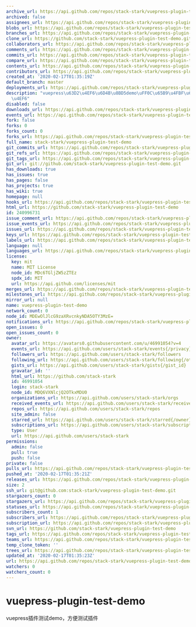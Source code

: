 ```yaml
---
archive_url: https://api.github.com/repos/stack-stark/vuepress-plugin-test-demo/{archive_format}{/ref}
archived: false
assignees_url: https://api.github.com/repos/stack-stark/vuepress-plugin-test-demo/assignees{/user}
blobs_url: https://api.github.com/repos/stack-stark/vuepress-plugin-test-demo/git/blobs{/sha}
branches_url: https://api.github.com/repos/stack-stark/vuepress-plugin-test-demo/branches{/branch}
clone_url: https://github.com/stack-stark/vuepress-plugin-test-demo.git
collaborators_url: https://api.github.com/repos/stack-stark/vuepress-plugin-test-demo/collaborators{/collaborator}
comments_url: https://api.github.com/repos/stack-stark/vuepress-plugin-test-demo/comments{/number}
commits_url: https://api.github.com/repos/stack-stark/vuepress-plugin-test-demo/commits{/sha}
compare_url: https://api.github.com/repos/stack-stark/vuepress-plugin-test-demo/compare/{base}...{head}
contents_url: https://api.github.com/repos/stack-stark/vuepress-plugin-test-demo/contents/{+path}
contributors_url: https://api.github.com/repos/stack-stark/vuepress-plugin-test-demo/contributors
created_at: '2020-02-17T01:35:19Z'
default_branch: master
deployments_url: https://api.github.com/repos/stack-stark/vuepress-plugin-test-demo/deployments
description: "vuepress\u63D2\u4EF6\u6D4B\u8BD5demo\uFF0C\u65B9\u4FBF\u6D4B\u8BD5\u63D2\
  \u4EF6"
disabled: false
downloads_url: https://api.github.com/repos/stack-stark/vuepress-plugin-test-demo/downloads
events_url: https://api.github.com/repos/stack-stark/vuepress-plugin-test-demo/events
fork: false
forks: 0
forks_count: 0
forks_url: https://api.github.com/repos/stack-stark/vuepress-plugin-test-demo/forks
full_name: stack-stark/vuepress-plugin-test-demo
git_commits_url: https://api.github.com/repos/stack-stark/vuepress-plugin-test-demo/git/commits{/sha}
git_refs_url: https://api.github.com/repos/stack-stark/vuepress-plugin-test-demo/git/refs{/sha}
git_tags_url: https://api.github.com/repos/stack-stark/vuepress-plugin-test-demo/git/tags{/sha}
git_url: git://github.com/stack-stark/vuepress-plugin-test-demo.git
has_downloads: true
has_issues: true
has_pages: false
has_projects: true
has_wiki: true
homepage: null
hooks_url: https://api.github.com/repos/stack-stark/vuepress-plugin-test-demo/hooks
html_url: https://github.com/stack-stark/vuepress-plugin-test-demo
id: 240996731
issue_comment_url: https://api.github.com/repos/stack-stark/vuepress-plugin-test-demo/issues/comments{/number}
issue_events_url: https://api.github.com/repos/stack-stark/vuepress-plugin-test-demo/issues/events{/number}
issues_url: https://api.github.com/repos/stack-stark/vuepress-plugin-test-demo/issues{/number}
keys_url: https://api.github.com/repos/stack-stark/vuepress-plugin-test-demo/keys{/key_id}
labels_url: https://api.github.com/repos/stack-stark/vuepress-plugin-test-demo/labels{/name}
language: null
languages_url: https://api.github.com/repos/stack-stark/vuepress-plugin-test-demo/languages
license:
  key: mit
  name: MIT License
  node_id: MDc6TGljZW5zZTEz
  spdx_id: MIT
  url: https://api.github.com/licenses/mit
merges_url: https://api.github.com/repos/stack-stark/vuepress-plugin-test-demo/merges
milestones_url: https://api.github.com/repos/stack-stark/vuepress-plugin-test-demo/milestones{/number}
mirror_url: null
name: vuepress-plugin-test-demo
network_count: 0
node_id: MDEwOlJlcG9zaXRvcnkyNDA5OTY3MzE=
notifications_url: https://api.github.com/repos/stack-stark/vuepress-plugin-test-demo/notifications{?since,all,participating}
open_issues: 0
open_issues_count: 0
owner:
  avatar_url: https://avatars0.githubusercontent.com/u/46991054?v=4
  events_url: https://api.github.com/users/stack-stark/events{/privacy}
  followers_url: https://api.github.com/users/stack-stark/followers
  following_url: https://api.github.com/users/stack-stark/following{/other_user}
  gists_url: https://api.github.com/users/stack-stark/gists{/gist_id}
  gravatar_id: ''
  html_url: https://github.com/stack-stark
  id: 46991054
  login: stack-stark
  node_id: MDQ6VXNlcjQ2OTkxMDU0
  organizations_url: https://api.github.com/users/stack-stark/orgs
  received_events_url: https://api.github.com/users/stack-stark/received_events
  repos_url: https://api.github.com/users/stack-stark/repos
  site_admin: false
  starred_url: https://api.github.com/users/stack-stark/starred{/owner}{/repo}
  subscriptions_url: https://api.github.com/users/stack-stark/subscriptions
  type: User
  url: https://api.github.com/users/stack-stark
permissions:
  admin: false
  pull: true
  push: false
private: false
pulls_url: https://api.github.com/repos/stack-stark/vuepress-plugin-test-demo/pulls{/number}
pushed_at: '2020-02-17T01:35:21Z'
releases_url: https://api.github.com/repos/stack-stark/vuepress-plugin-test-demo/releases{/id}
size: 2
ssh_url: git@github.com:stack-stark/vuepress-plugin-test-demo.git
stargazers_count: 0
stargazers_url: https://api.github.com/repos/stack-stark/vuepress-plugin-test-demo/stargazers
statuses_url: https://api.github.com/repos/stack-stark/vuepress-plugin-test-demo/statuses/{sha}
subscribers_count: 1
subscribers_url: https://api.github.com/repos/stack-stark/vuepress-plugin-test-demo/subscribers
subscription_url: https://api.github.com/repos/stack-stark/vuepress-plugin-test-demo/subscription
svn_url: https://github.com/stack-stark/vuepress-plugin-test-demo
tags_url: https://api.github.com/repos/stack-stark/vuepress-plugin-test-demo/tags
teams_url: https://api.github.com/repos/stack-stark/vuepress-plugin-test-demo/teams
temp_clone_token: ''
trees_url: https://api.github.com/repos/stack-stark/vuepress-plugin-test-demo/git/trees{/sha}
updated_at: '2020-02-17T01:35:23Z'
url: https://api.github.com/repos/stack-stark/vuepress-plugin-test-demo
watchers: 0
watchers_count: 0
---
```


# vuepress-plugin-test-demo
vuepress插件测试demo，方便测试插件
